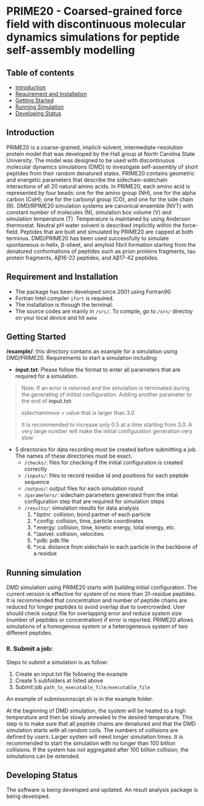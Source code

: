 # PRIME20 - Coarsed-grained force field with discontinuous molecular dynamics simulations for peptide self-assembly modelling 
## Table of contents
* [Introduction](#introduction)
* [Requirement and Installation](#requirement-and-installation)
* [Getting Started](#getting-started)
* [Running Simulation](#running-simulation)
* [Developing Status](#developing-status)
## Introduction
PRIME20 is a coarse-grained, implicit-solvent, intermediate-resolution protein model that was developed by the Hall group at North Carolina State University. The model was designed to be used with discontinuous molecular dynamics simulations (DMD) to investigate self-assembly of short peptides from their random denatured states. PRIME20 contains geometric and energetic parameters that describe the sidechain-sidechain interactions of all 20 natural amino acids. In PRIME20, each amino acid is represented by four beads: one for the amino group (NH), one for the alpha carbon (CαH), one for the carbonyl group (CO), and one for the side chain (R). DMD/RPIME20 simulation systems are canonical ensemble (NVT) with constant number of molecules (N), simulation box volume (V) and simulation temperature (T). Temperature is maintaned by using Anderson thermostat. Neutral pH water solvent is described implicitly within the force-field. Peptides that are built and simulated by PRIME20 are capped at both terminus. DMD/PRIME20 has been used successfully to simulate spontaneous α-helix, β-sheet, and amyloid fibril formation starting from the denatured conformations of peptides such as prion proteins fragments, tau protein fragments, Aβ16-22 peptides, and  Aβ17-42 peptides.

## Requirement and Installation
- The package has been developed since 2001 using Fortran90
- Fortran Intel compiler `ifort` is required.
- The installation is through the terminal.
- The source codes are mainly in `/src/`. To compile, go to `/src/` directoy on your local device and hit `make` 

## Getting Started
**/example/**: this directory contains an example for a simulation using DMD/PRIME20.
Requirements to start a simulation including:
- **input.txt**: Please follow the format to enter all parameters that are required for a simulation. 

>Note: If an error is returned and the simulation is terminated during the generating of initital configuration. Adding another parameter to the end of **input.txt**: 
>
>	*sidechainmove* = value that is larger than 3.0
>	
>It is recommended to increase only 0.5 at a time starting from 3.0. A very large number will make the initial configuration generation very slow`
- 5 directories for data recording must be created before submitting a job. The names of these directories must be exact.
	- `/checks/`: files for checking if the initial configuration is created correctly
	- `/inputs/`: files to record residue id and positions for each peptide sequence  
	- `/outpus/`: output files for each simulation round
	- `/parameters/`: sidechain parameters generated from the inital configuration step that are required for simulation steps
	- `/results/`:  simulation results for data analysis
		1. *.bptnr: collision, bond partner of each particle
		2. *.config: collision, time, particle coordinates
		3. *.energy: collision, time, kinetic energy, total energy, etc.
		4. *.lastvel: collision, velocities 
		5. *.pdb: pdb file
		6. *.rca: distance from sidechain to each particle in the backbone of a residue

## Running simulation
DMD simulation using PRIME20 starts with building initial configuration. The current version is effective for system of no more than 31-residue peptides. It is recommended that concentration and number of peptide chains are reduced for longer peptides to avoid overlap due to overcrowded. User should check output file for overlapping error and reduce system size (number of peptides or concentration) if error is reported. PRIME20 allows simulations of a homogenous system or a heterogeneous system of two different peptides.

### II. Submit a job:
Steps to submit a simulation is as follow:
1. Create an input.txt file following the example
2. Create 5 subfolders at listed above
3. Submit job `path_to_executable_file/executable_file`

An example of submissionscipt.sh is in the example folder.

At the beginning of DMD simulation, the system will be heated to a high temperature and then be slowly annealed to the desired temperature. This step is to make sure that all peptide chains are denatured and that the DMD simulation starts with all random coils. The numbers of collisions are defined by users. Larger system will need longer simulation times. It is recommended to start the simulation with no longer than 100 billion collisions. If the system has not aggregated after 100 billion collision, the simulations can be extended.

## Developing Status
The software is being developed and updated. An result analysis package is being developed. 
